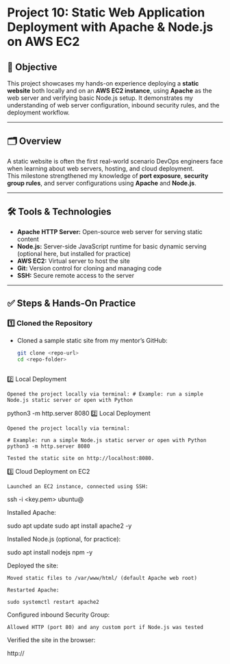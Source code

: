 # Project 10: Static Web Application Deployment with Apache & Node.js on AWS EC2

## 📌 Objective

This project showcases my hands-on experience deploying a **static website** both locally and on an **AWS EC2 instance**, using **Apache** as the web server and verifying basic Node.js setup. It demonstrates my understanding of web server configuration, inbound security rules, and the deployment workflow.

---

## 🗂️ Overview

A static website is often the first real-world scenario DevOps engineers face when learning about web servers, hosting, and cloud deployment.  
This milestone strengthened my knowledge of **port exposure**, **security group rules**, and server configurations using **Apache** and **Node.js**.

---

## 🛠️ Tools & Technologies

- **Apache HTTP Server:** Open-source web server for serving static content
- **Node.js:** Server-side JavaScript runtime for basic dynamic serving (optional here, but installed for practice)
- **AWS EC2:** Virtual server to host the site
- **Git:** Version control for cloning and managing code
- **SSH:** Secure remote access to the server

---

## ✅ Steps & Hands-On Practice

### 1️⃣ Cloned the Repository

- Cloned a sample static site from my mentor’s GitHub:
  ```bash
  git clone <repo-url>
  cd <repo-folder>



2️⃣ Local Deployment

    Opened the project locally via terminal: # Example: run a simple Node.js static server or open with Python
python3 -m http.server 8080
2️⃣ Local Deployment

    Opened the project locally via terminal:

    # Example: run a simple Node.js static server or open with Python
    python3 -m http.server 8080

    Tested the static site on http://localhost:8080.

3️⃣ Cloud Deployment on EC2

    Launched an EC2 instance, connected using SSH:

ssh -i <key.pem> ubuntu@<EC2-IP>

Installed Apache:

sudo apt update
sudo apt install apache2 -y

Installed Node.js (optional, for practice):

sudo apt install nodejs npm -y

Deployed the site:

    Moved static files to /var/www/html/ (default Apache web root)

    Restarted Apache:

    sudo systemctl restart apache2

Configured inbound Security Group:

    Allowed HTTP (port 80) and any custom port if Node.js was tested

Verified the site in the browser:

http://<EC2-Public-IP>

